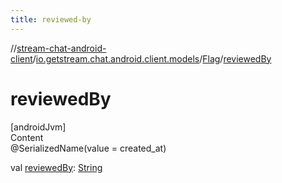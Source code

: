 ```yaml
---
title: reviewed-by
---
```

//[stream-chat-android-client](../../../index.md)/[io.getstream.chat.android.client.models](../index.md)/[Flag](index.md)/[reviewedBy](reviewedBy.md)



# reviewedBy  
[androidJvm]  
Content  
@SerializedName(value = created_at)  
  
val [reviewedBy](reviewedBy.md): [String](https://kotlinlang.org/api/latest/jvm/stdlib/kotlin/-string/index.html)  



